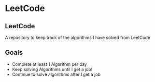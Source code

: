 # LeetCode

## LeetCode
A repository to keep track of the algorithms I have solved from LeetCode

## Goals
- Complete at least 1 Algorithm per day
- Keep solving Algorithms until I get a job!
- Continue to solve algorithms after I get a job

